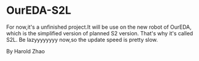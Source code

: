 # OurEDA-S2L
For now,it's a unfinished project.It will be use on the new robot of OurEDA, which is the simplified version of planned S2 version.
That's why it's called S2L.
Be lazyyyyyyyy now,so the update speed is pretty slow.

By Harold Zhao
